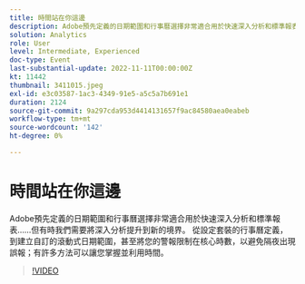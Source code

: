 ```yaml
---
title: 時間站在你這邊
description: Adobe預先定義的日期範圍和行事曆選擇非常適合用於快速深入分析和標準報表……但有時我們需要將深入分析提升到新的境界。 從設定套裝的行事曆定義，到建立自訂的滾動式日期範圍，甚至將您的警報限制在核心時數，以避免隔夜出現誤報；有許多方法可以讓您掌握並利用時間。
solution: Analytics
role: User
level: Intermediate, Experienced
doc-type: Event
last-substantial-update: 2022-11-11T00:00:00Z
kt: 11442
thumbnail: 3411015.jpeg
exl-id: e3c03587-1ac3-4349-91e5-a5c5a7b691e1
duration: 2124
source-git-commit: 9a297cda953d4414131657f9ac84580aea0eabeb
workflow-type: tm+mt
source-wordcount: '142'
ht-degree: 0%

---
```


# 時間站在你這邊

Adobe預先定義的日期範圍和行事曆選擇非常適合用於快速深入分析和標準報表……但有時我們需要將深入分析提升到新的境界。 從設定套裝的行事曆定義，到建立自訂的滾動式日期範圍，甚至將您的警報限制在核心時數，以避免隔夜出現誤報；有許多方法可以讓您掌握並利用時間。

>[!VIDEO](https://video.tv.adobe.com/v/3411015/?quality=12&learn=on)
